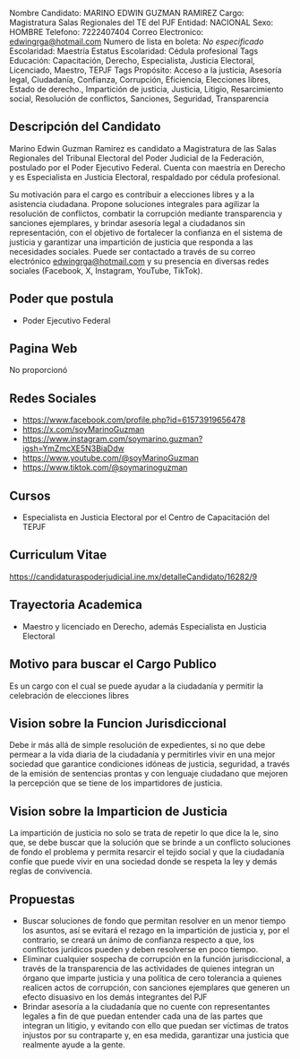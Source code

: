 Nombre Candidato: MARINO EDWIN GUZMAN RAMIREZ
Cargo: Magistratura Salas Regionales del TE del PJF
Entidad: NACIONAL
Sexo: HOMBRE
Telefono: 7222407404
Correo Electronico: edwingrga@hotmail.com
Numero de lista en boleta: *No especificado*
Escolaridad: Maestría
Estatus Escolaridad: Cédula profesional
Tags Educación: Capacitación, Derecho, Especialista, Justicia Electoral, Licenciado, Maestro, TEPJF
Tags Propósito: Acceso a la justicia, Asesoría legal, Ciudadanía, Confianza, Corrupción, Eficiencia, Elecciones libres, Estado de derecho., Impartición de justicia, Justicia, Litigio, Resarcimiento social, Resolución de conflictos, Sanciones, Seguridad, Transparencia


## Descripción del Candidato 

Marino Edwin Guzman Ramirez es candidato a Magistratura de las Salas Regionales del Tribunal Electoral del Poder Judicial de la Federación, postulado por el Poder Ejecutivo Federal. Cuenta con maestría en Derecho y es Especialista en Justicia Electoral, respaldado por cédula profesional.  

Su motivación para el cargo es contribuir a elecciones libres y a la asistencia ciudadana. Propone soluciones integrales para agilizar la resolución de conflictos, combatir la corrupción mediante transparencia y sanciones ejemplares, y brindar asesoría legal a ciudadanos sin representación, con el objetivo de fortalecer la confianza en el sistema de justicia y garantizar una impartición de justicia que responda a las necesidades sociales.  Puede ser contactado a través de su correo electrónico edwingrga@hotmail.com y su presencia en diversas redes sociales (Facebook, X, Instagram, YouTube, TikTok).


## Poder que postula

- Poder Ejecutivo Federal


## Pagina Web

No proporcionó


## Redes Sociales

- https://www.facebook.com/profile.php?id=61573919656478
- https://x.com/soyMarinoGuzman
- https://www.instagram.com/soymarino.guzman?igsh=YmZmcXE5N3BiaDdw
- https://www.youtube.com/@soyMarinoGuzman
- https://www.tiktok.com/@soymarinoguzman


## Cursos

- Especialista en Justicia Electoral por el Centro de Capacitación del TEPJF


## Curriculum Vitae

https://candidaturaspoderjudicial.ine.mx/detalleCandidato/16282/9


## Trayectoria Academica

- Maestro y licenciado en Derecho, además Especialista en Justicia Electoral


## Motivo para buscar el Cargo Publico

Es un cargo con el cual se puede ayudar a la ciudadanía y permitir la celebración de elecciones libres


## Vision sobre la Funcion Jurisdiccional

Debe ir más allá de simple resolución de expedientes, si no que debe permear a la vida diaria de la ciudadanía y permitirles vivir en una mejor sociedad que garantice condiciones idóneas de justicia, seguridad, a través de la emisión de sentencias prontas y con lenguaje ciudadano que mejoren la percepción que se tiene de los impartidores de justicia.


## Vision sobre la Imparticion de Justicia

La impartición de justicia no solo se trata de repetir lo que dice la le, sino que, se debe buscar que la solución que se brinde a un conflicto soluciones de fondo el problema y permita resarcir el tejido social y que la ciudadanía confíe que puede vivir en una sociedad donde se respeta la ley y demás reglas de convivencia.


## Propuestas

- Buscar soluciones de fondo que permitan resolver en un menor tiempo los asuntos, así se evitará el rezago en la impartición de justicia y, por el contrario, se creará un ánimo de confianza respecto a que, los conflictos jurídicos pueden y deben resolverse en poco tiempo.
- Eliminar cualquier sospecha de corrupción en la función jurisdiccional, a través de la transparencia de las actividades de quienes integran un órgano que imparte justicia y una política de cero tolerancia a quienes realicen actos de corrupción, con sanciones ejemplares que generen un efecto disuasivo en los demás integrantes del PJF
- Brindar asesoría a la ciudadanía que no cuente con representantes legales a fin de que puedan entender cada una de las partes que integran un litigio, y evitando con ello que puedan ser víctimas de tratos injustos por su contraparte y, en esa medida, garantizar una justicia que realmente ayude a la gente.

